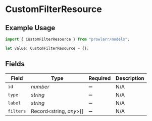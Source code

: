 # CustomFilterResource

## Example Usage

```typescript
import { CustomFilterResource } from "prowlarr/models";

let value: CustomFilterResource = {};
```

## Fields

| Field                   | Type                    | Required                | Description             |
| ----------------------- | ----------------------- | ----------------------- | ----------------------- |
| `id`                    | *number*                | :heavy_minus_sign:      | N/A                     |
| `type`                  | *string*                | :heavy_minus_sign:      | N/A                     |
| `label`                 | *string*                | :heavy_minus_sign:      | N/A                     |
| `filters`               | Record<string, *any*>[] | :heavy_minus_sign:      | N/A                     |